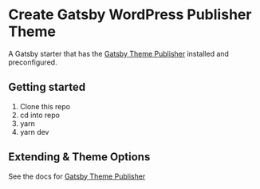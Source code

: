 # Create Gatsby WordPress Publisher Theme

A Gatsby starter that has the [Gatsby Theme Publisher](https://github.com/staticfuse/gatsby-theme-publisher) installed and preconfigured.

## Getting started

1. Clone this repo
2. cd into repo
3. yarn
4. yarn dev

## Extending & Theme Options

See the docs for [Gatsby Theme Publisher](https://github.com/staticfuse/gatsby-theme-publisher#gatsby-wordpress-publisher-theme)
